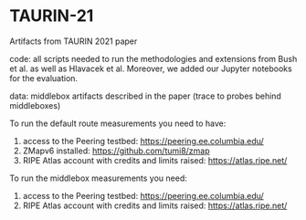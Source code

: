 # TAURIN-21
Artifacts from TAURIN 2021 paper


code: all scripts needed to run the methodologies and extensions from Bush et al. as well as Hlavacek et al. Moreover, we added our Jupyter notebooks for the evaluation.

data: middlebox artifacts described in the paper (trace to probes behind middleboxes)

To run the default route measurements you need to have:
1) access to the Peering testbed: https://peering.ee.columbia.edu/
2) ZMapv6 installed: https://github.com/tumi8/zmap
3) RIPE Atlas account with credits and limits raised: https://atlas.ripe.net/

To run the middlebox measurements you need:
1) access to the Peering testbed: https://peering.ee.columbia.edu/
2) RIPE Atlas account with credits and limits raised: https://atlas.ripe.net/

